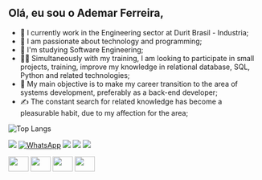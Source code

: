 ## Olá, eu sou o Ademar Ferreira,


- 💼 I currently work in the Engineering sector at Durit Brasil - Industria;
- 🖤 I am passionate about technology and programming;
- 📘 I'm studying Software Engineering;
- 👨‍💻 Simultaneously with my training, I am looking to participate in small projects, training, improve my knowledge in relational database, SQL, Python and related technologies;
- 🚀 My main objective is to make my career transition to the area of systems development, preferably as a back-end developer;
- ✍ The constant search for related knowledge has become a pleasurable habit, due to my affection for the area;

![Top Langs](https://github-readme-stats.vercel.app/api/top-langs/?username=ademarfs)

<a href="https://www.linkedin.com/in/ademarfs" target="_blank"><img src="https://img.shields.io/badge/-LinkedIn-%230077B5?style=for-the-badge&logo=linkedin&logoColor=white" target="_blank"></a>
<a href="https://api.whatsapp.com/send?phone=5571992415136" target="_blank"><img src="https://img.shields.io/badge/-WhatsApp-%2325D366?style=for-the-badge&logo=whatsapp&logoColor=white" alt="WhatsApp"></a>
<a href="https://instagram.com/ademarfs" target="_blank"><img src="https://img.shields.io/badge/-Instagram-%23E4405F?style=for-the-badge&logo=instagram&logoColor=white" target="_blank"></a> 
<a href = "mailto:ademar.filho69@gmail.com"><img src="https://img.shields.io/badge/-Gmail-%23333?style=for-the-badge&logo=gmail&logoColor=white" target="_blank"></a>
<a href="https://discord.gg/ademarfs" target="_blank"><img src="https://img.shields.io/badge/Discord-7289DA?style=for-the-badge&logo=discord&logoColor=white" target="_blank"></a>

<div style="display: inline_block">
  <img height='30' width='40' src="https://cdn.jsdelivr.net/gh/devicons/devicon/icons/python/python-original.svg" />
  <img height='30' width='40' src="https://cdn.jsdelivr.net/gh/devicons/devicon/icons/mysql/mysql-original-wordmark.svg" />
  <img height='30' width='40' src="https://cdn.jsdelivr.net/gh/devicons/devicon/icons/html5/html5-original.svg" />
  <img height='30' width='40' src="https://cdn.jsdelivr.net/gh/devicons/devicon/icons/css3/css3-original.svg" />
</div>
          
          
